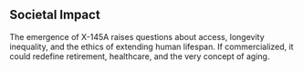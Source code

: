 ## Societal Impact

The emergence of X-145A raises questions about access, longevity inequality, and the ethics of extending human lifespan. If commercialized, it could redefine retirement, healthcare, and the very concept of aging.
